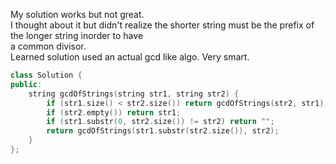 My solution works but not great.\
I thought about it but didn't realize the shorter string must be the prefix of the longer string inorder to have\
a common divisor.\
Learned solution used an actual gcd like algo. Very smart.

```C++
class Solution {
public:
    string gcdOfStrings(string str1, string str2) {
        if (str1.size() < str2.size()) return gcdOfStrings(str2, str1);
        if (str2.empty()) return str1;
        if (str1.substr(0, str2.size()) != str2) return "";
        return gcdOfStrings(str1.substr(str2.size()), str2);
    }
};
```